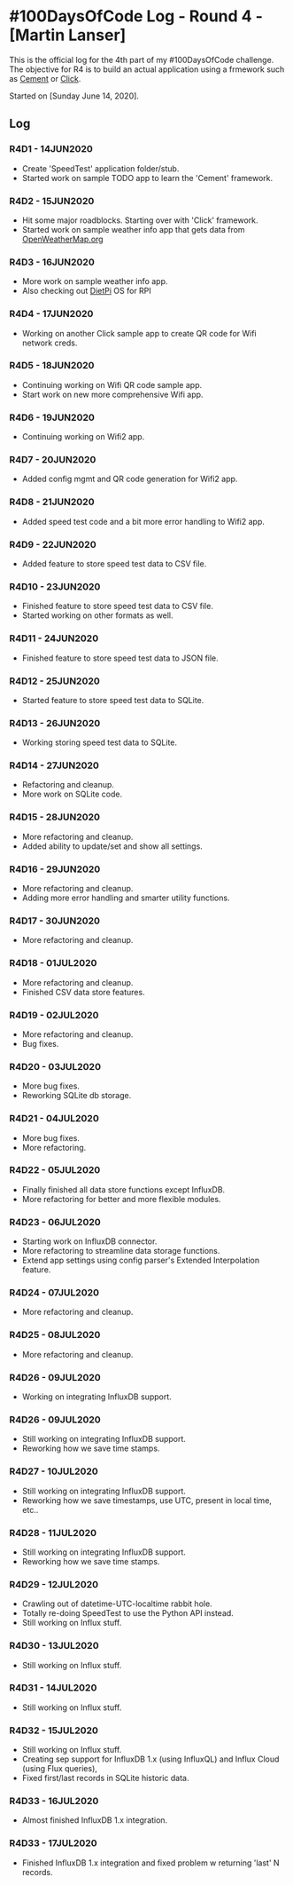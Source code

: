 # #100DaysOfCode Log - Round 4 - [Martin Lanser]

This is the official log for the 4th part of my #100DaysOfCode challenge. The objective for R4 is to build an actual application using a frmework such as [Cement](https://builtoncement.com/) or [Click](https://palletsprojects.com/p/click/).

Started on [Sunday June 14, 2020].

## Log

### R4D1 - 14JUN2020
* Create 'SpeedTest' application folder/stub.
* Started work on sample TODO app to learn the 'Cement' framework.

### R4D2 - 15JUN2020
* Hit some major roadblocks. Starting over with 'Click' framework.
* Started work on sample weather info app that gets data from [OpenWeatherMap.org](https://openweathermap.org)

### R4D3 - 16JUN2020
* More work on sample weather info app.
* Also checking out [DietPi](https://dietpi.com/) OS for RPI

### R4D4 - 17JUN2020
* Working on another Click sample app to create QR code for Wifi network creds.

### R4D5 - 18JUN2020
* Continuing working on Wifi QR code sample app.
* Start work on new more comprehensive Wifi app.

### R4D6 - 19JUN2020
* Continuing working on Wifi2 app.

### R4D7 - 20JUN2020
* Added config mgmt and QR code generation for Wifi2 app.

### R4D8 - 21JUN2020
* Added speed test code and a bit more error handling to Wifi2 app.

### R4D9 - 22JUN2020
* Added feature to store speed test data to CSV file.

### R4D10 - 23JUN2020
* Finished feature to store speed test data to CSV file.
* Started working on other formats as well.

### R4D11 - 24JUN2020
* Finished feature to store speed test data to JSON file.

### R4D12 - 25JUN2020
* Started feature to store speed test data to SQLite.

### R4D13 - 26JUN2020
* Working storing speed test data to SQLite.

### R4D14 - 27JUN2020
* Refactoring and cleanup.
* More work on SQLite code.

### R4D15 - 28JUN2020
* More refactoring and cleanup.
* Added ability to update/set and show all settings.

### R4D16 - 29JUN2020
* More refactoring and cleanup.
* Adding more error handling and smarter utility functions.

### R4D17 - 30JUN2020
* More refactoring and cleanup.

### R4D18 - 01JUL2020
* More refactoring and cleanup.
* Finished CSV data store features.

### R4D19 - 02JUL2020
* More refactoring and cleanup.
* Bug fixes.

### R4D20 - 03JUL2020
* More bug fixes.
* Reworking SQLite db storage.

### R4D21 - 04JUL2020
* More bug fixes.
* More refactoring.

### R4D22 - 05JUL2020
* Finally finished all data store functions except InfluxDB.
* More refactoring for better and more flexible modules.

### R4D23 - 06JUL2020
* Starting work on InfluxDB connector.
* More refactoring to streamline data storage functions.
* Extend app settings using config parser's Extended Interpolation feature.

### R4D24 - 07JUL2020
* More refactoring and cleanup.

### R4D25 - 08JUL2020
* More refactoring and cleanup.

### R4D26 - 09JUL2020
* Working on integrating InfluxDB support.

### R4D26 - 09JUL2020
* Still working on integrating InfluxDB support.
* Reworking how we save time stamps.

### R4D27 - 10JUL2020
* Still working on integrating InfluxDB support.
* Reworking how we save timestamps, use UTC, present in local time, etc..

### R4D28 - 11JUL2020
* Still working on integrating InfluxDB support.
* Reworking how we save time stamps.

### R4D29 - 12JUL2020
* Crawling out of datetime-UTC-localtime rabbit hole.
* Totally re-doing SpeedTest to use the Python API instead.
* Still working on Influx stuff.

### R4D30 - 13JUL2020
* Still working on Influx stuff.

### R4D31 - 14JUL2020
* Still working on Influx stuff.

### R4D32 - 15JUL2020
* Still working on Influx stuff.
* Creating sep support for InfluxDB 1.x (using InfluxQL) and Influx Cloud (using Flux queries),
* Fixed first/last records in SQLite historic data.

### R4D33 - 16JUL2020
* Almost finished InfluxDB 1.x integration.

### R4D33 - 17JUL2020
* Finished InfluxDB 1.x integration and fixed problem w returning 'last' N records.






